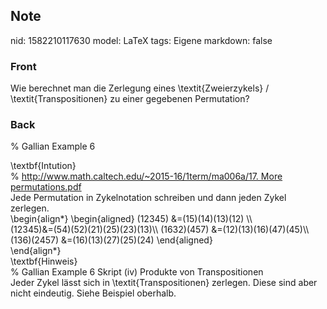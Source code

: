 ## Note
nid: 1582210117630
model: LaTeX
tags: Eigene
markdown: false

### Front
Wie berechnet man die Zerlegung eines \textit{Zweierzykels} / \textit{Transpositionen} zu einer gegebenen Permutation?

### Back
% Gallian Example 6
<div>
  \textbf{Intution}
</div>
<div>
  <div>
    % <a href= 
    "http://www.math.caltech.edu/~2015-16/1term/ma006a/17.%20More%20permutations.pdf">
    http://www.math.caltech.edu/~2015-16/1term/ma006a/17. More
    permutations.pdf</a>
  </div>
  <div>
    Jede Permutation in Zykelnotation schreiben und dann jeden
    Zykel zerlegen.
  </div>
</div>
<div>
  \begin{align*} \begin{aligned} (12345) &=(15)(14)(13)(12) \\
</div>
<div>
  (12345)&=(54)(52)(21)(25)(23)(13)\\ (1632)(457)
  &=(12)(13)(16)(47)(45)\\
</div>
<div>
  (136)(2457) &=(16)(13)(27)(25)(24) \end{aligned}
</div>
<div>
  \end{align*}
</div>
<div>
  \textbf{Hinweis}
</div>
<div>
  % Gallian Example 6 Skript (iv) Produkte von Transpositionen
</div>
<div>
  Jeder Zykel lässt sich in \textit{Transpositionen} zerlegen.
  Diese sind aber nicht eindeutig. Siehe Beispiel oberhalb.
</div>
